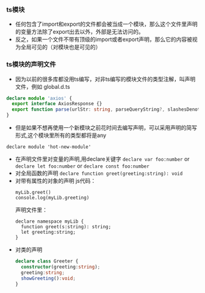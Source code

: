 ### ts模块
  * 任何包含了import和export的文件都会被当成一个模块，那么这个文件里声明的变量方法除了export出去以外，外部是无法访问的。
  * 反之，如果一个文件不带有顶级的import或者export声明，那么它的内容被视为全局可见的（对模块也是可见的）

### ts模块的声明文件
  * 因为以前的很多库都没用ts编写，对非ts编写的模块文件的类型注解，叫声明文件，例如 global.d.ts
  ```ts
  declare module 'axios' {
    export interface AxiosResponse {}
    export function parse(urlStr: string, parseQueryString?, slashesDenoteHost?): Url;
  }
  ```
  * 但是如果不想再使用一个新模块之前花时间去编写声明，可以采用声明的简写形式,这个模块里所有的类型都将是any
  ```TS
  declare module 'hot-new-module'
  ```
  * 在声明文件里对变量的声明,用declare关键字
    `declare var foo:number` or `declare let foo:number` or `declare const foo:number`
  * 对全局函数的声明
    `declare function greet(greeting:string): void`
  * 对带有属性的对象的声明
    js代码：
    ```JS
    myLib.greet()
    console.log(myLib.greeting)
    ```
    声明文件里：
    ```TS
    declare namespace myLib {
      function greet(s:string): string;
      let greeting:string;
    }
    ```
  * 对类的声明
    ```ts
    declare class Greeter {
      constructor(greeting:string);
      greeting:string;
      showGreeting():void;
    }
    ```